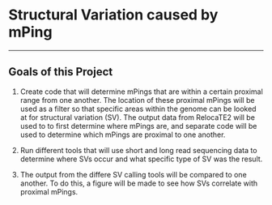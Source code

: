 # Structural Variation caused by mPing
---------------------------------------

## Goals of this Project

  1. Create code that will determine mPings that are within a certain proximal 
  range from one another. The location of these proximal mPings will be used as
  a filter so that specific areas within the genome can be looked at for structural
  variation (SV). The output data from RelocaTE2 will be used to to first determine
  where mPings are, and separate code will be used to determine which mPings are 
  proximal to one another.

  2. Run different tools that will use short and long read sequencing data
  to determine where SVs occur and what specific type of SV was the result.

  3. The output from the differe SV calling tools will be compared to one another.
  To do this, a figure will be made to see how SVs correlate with proximal mPings.
